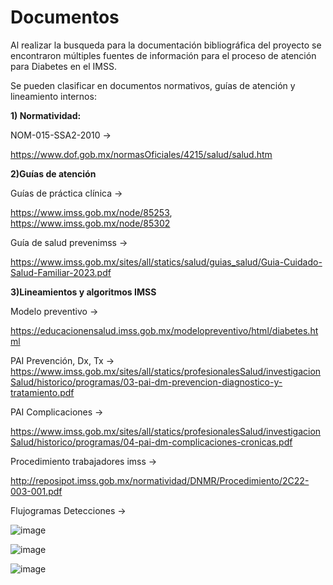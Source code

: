 # Documentos

Al realizar la busqueda para la documentación bibliográfica del proyecto se encontraron múltiples fuentes de información para el proceso de atención para Diabetes en el IMSS. 

Se pueden clasificar en documentos normativos, guías de atención y lineamiento internos:

**1) Normatividad:** 

NOM-015-SSA2-2010 →

https://www.dof.gob.mx/normasOficiales/4215/salud/salud.htm

**2)Guías de atención**

Guías de práctica clínica →

 https://www.imss.gob.mx/node/85253,  https://www.imss.gob.mx/node/85302

Guía de salud prevenimss →

https://www.imss.gob.mx/sites/all/statics/salud/guias_salud/Guia-Cuidado-Salud-Familiar-2023.pdf

**3)Lineamientos y algoritmos IMSS**

Modelo preventivo →

 https://educacionensalud.imss.gob.mx/modelopreventivo/html/diabetes.html

PAI Prevención, Dx, Tx → https://www.imss.gob.mx/sites/all/statics/profesionalesSalud/investigacionSalud/historico/programas/03-pai-dm-prevencion-diagnostico-y-tratamiento.pdf

PAI Complicaciones → 

https://www.imss.gob.mx/sites/all/statics/profesionalesSalud/investigacionSalud/historico/programas/04-pai-dm-complicaciones-cronicas.pdf

Procedimiento trabajadores imss →

http://reposipot.imss.gob.mx/normatividad/DNMR/Procedimiento/2C22-003-001.pdf

Flujogramas Detecciones →

![image](https://github.com/epijorgeperez/CIMSS-Diabetes/assets/69016243/64f6867d-28e8-4799-a12f-a9f504282001)

![image](https://github.com/epijorgeperez/CIMSS-Diabetes/assets/69016243/70afe2ae-38d1-4f28-8acb-866e2dd07860)

![image](https://github.com/epijorgeperez/CIMSS-Diabetes/assets/69016243/6836a055-3748-484c-a023-10388554ebb2)


